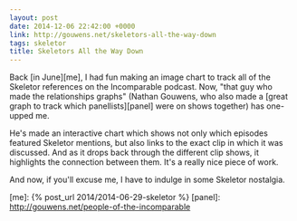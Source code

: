 ```yaml
---
layout: post
date: 2014-12-06 22:42:00 +0000
link: http://gouwens.net/skeletors-all-the-way-down
tags: skeletor
title: Skeletors All the Way Down
---
```


Back [in June][me], I had fun making an image chart to track all of the Skeletor references on the Incomparable podcast. Now, "that guy who made the relationships graphs" (Nathan Gouwens, who also made a [great graph to track which panellists][panel] were on shows together) has one-upped me.

He's made an interactive chart which shows not only which episodes featured Skeletor mentions, but also links to the exact clip in which it was discussed. And as it drops back through the different clip shows, it highlights the connection between them. It's a really nice piece of work.

And now, if you'll excuse me, I have to indulge in some Skeletor nostalgia.

[me]: {% post_url 2014/2014-06-29-skeletor %}
[panel]: http://gouwens.net/people-of-the-incomparable

